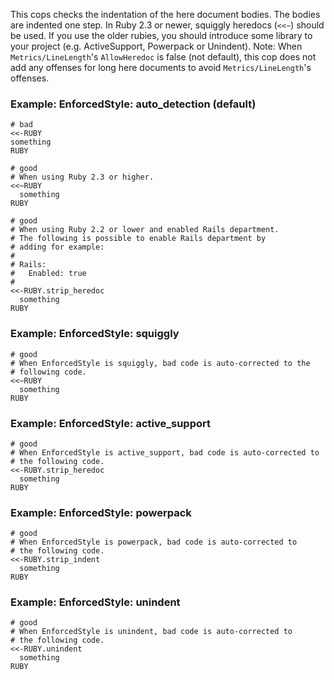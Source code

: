 This cops checks the indentation of the here document bodies. The bodies
are indented one step.
In Ruby 2.3 or newer, squiggly heredocs (`<<~`) should be used. If you
use the older rubies, you should introduce some library to your project
(e.g. ActiveSupport, Powerpack or Unindent).
Note: When `Metrics/LineLength`'s `AllowHeredoc` is false (not default),
        this cop does not add any offenses for long here documents to
        avoid `Metrics/LineLength`'s offenses.

### Example: EnforcedStyle: auto_detection (default)
    # bad
    <<-RUBY
    something
    RUBY

    # good
    # When using Ruby 2.3 or higher.
    <<~RUBY
      something
    RUBY

    # good
    # When using Ruby 2.2 or lower and enabled Rails department.
    # The following is possible to enable Rails department by
    # adding for example:
    #
    # Rails:
    #   Enabled: true
    #
    <<-RUBY.strip_heredoc
      something
    RUBY

### Example: EnforcedStyle: squiggly
    # good
    # When EnforcedStyle is squiggly, bad code is auto-corrected to the
    # following code.
    <<~RUBY
      something
    RUBY

### Example: EnforcedStyle: active_support
    # good
    # When EnforcedStyle is active_support, bad code is auto-corrected to
    # the following code.
    <<-RUBY.strip_heredoc
      something
    RUBY

### Example: EnforcedStyle: powerpack
    # good
    # When EnforcedStyle is powerpack, bad code is auto-corrected to
    # the following code.
    <<-RUBY.strip_indent
      something
    RUBY

### Example: EnforcedStyle: unindent
    # good
    # When EnforcedStyle is unindent, bad code is auto-corrected to
    # the following code.
    <<-RUBY.unindent
      something
    RUBY
